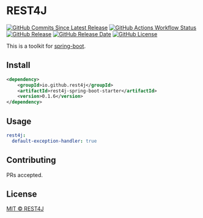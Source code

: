 # REST4J

[![GitHub Commits Since Latest Release](https://img.shields.io/github/commits-since/rest4j/rest4j/latest)](https://github.com/rest4j/rest4j/commits/main/)
[![GitHub Actions Workflow Status](https://img.shields.io/github/actions/workflow/status/rest4j/rest4j/maven-publish.yml)](https://github.com/rest4j/rest4j/actions/workflows/maven-publish.yml)
[![GitHub Release](https://img.shields.io/github/v/release/rest4j/rest4j)](https://github.com/rest4j/rest4j/releases)
[![GitHub Release Date](https://img.shields.io/github/release-date/rest4j/rest4j)](https://github.com/rest4j/rest4j/releases)
[![GitHub License](https://img.shields.io/github/license/rest4j/rest4j)](LICENSE)

This is a toolkit for [spring-boot](https://spring.io/projects/spring-boot).

## Install

```xml
<dependency>
    <groupId>io.github.rest4j</groupId>
    <artifactId>rest4j-spring-boot-starter</artifactId>
    <version>0.1.6</version>
</dependency>
```

## Usage

```yaml
rest4j:
  default-exception-handler: true
```

## Contributing

PRs accepted.

## License

[MIT © REST4J](LICENSE)
